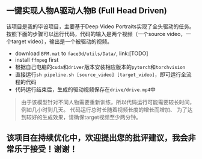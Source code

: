 ## 一键实现人物A驱动人物B (Full Head Driven)

该项目是我的毕设项目，主要基于Deep Video Portraits实现了全头驱动的任务。
按照下面的步骤可以运行代码，代码的输入是两个视频（一个source video，一个target video），输出是一个被驱动的视频。

- download `BFM.mat` to `face3d/utils/Data/`, link:[TODO]
- install `ffmpeg` first
- 根据自己电脑的`cuda`和`driver`版本安装相应版本的`pytorch`和`torchvision`
- 直接运行`sh pipeline.sh [source_video] [target_video]`，即可运行全流程的代码
- 代码运行结束后，生成的驱动视频保存在`drive/drive.mp4`中

> 由于该模型针对不同人物需要重新训练，所以代码运行可能需要较长时间，例如几小时到几天。
> 代码运行总时长随着视频长度的增长而增加、
> 为了达到较好的生成效果，请确保target视频至少两分钟。


## 该项目在持续优化中，欢迎提出您的批评建议，我会非常乐于接受！谢谢！

